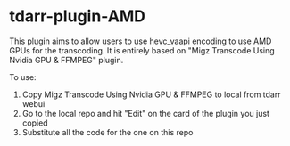 # tdarr-plugin-AMD
This plugin aims to allow users to use hevc_vaapi encoding to use AMD GPUs for the transcoding. It is entirely based on "Migz Transcode Using Nvidia GPU & FFMPEG" plugin.

To use:
1. Copy Migz Transcode Using Nvidia GPU & FFMPEG to local from tdarr webui
2. Go to the local repo and hit "Edit" on the card of the plugin you just copied
3. Substitute all the code for the one on this repo
